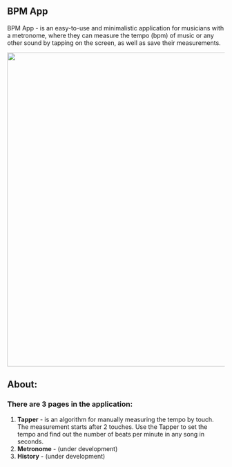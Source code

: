 ## BPM App
BPM App - is an easy-to-use and minimalistic application for musicians with a metronome, where they can measure the tempo (bpm) of music or any other sound by tapping on the screen, as well as save their measurements.

<p align="center">
      <img src="https://i.ibb.co.com/F0yZpgq/Tapper.png" width="726">
</p>

## About:

### There are 3 pages in the application:
1) **Tapper** - is an algorithm for manually measuring the tempo by touch. The measurement starts after 2 touches. Use the Tapper to set the tempo and find out the number of beats per minute in any song in seconds.
2) **Metronome** - (under development)
3) **History** - (under development)
